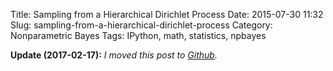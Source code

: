 Title: Sampling from a Hierarchical Dirichlet Process
Date: 2015-07-30 11:32
Slug: sampling-from-a-hierarchical-dirichlet-process
Category: Nonparametric Bayes
Tags: IPython, math, statistics, npbayes

__Update (2017-02-17):__ _I moved this post to [Github](http://nbviewer.ipython.org/github/tdhopper/stigler-diet/blob/master/content/articles/2015-07-30-sampling-from-a-hierarchical-dirichlet-process.ipynb)._